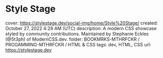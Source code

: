 # Style Stage

cover: https://stylestage.dev/social-img/home/Style%20Stage/
created: October 27, 2022 4:29 AM (UTC)
description: A modern CSS showcase styled by community contributions. Maintained by Stephanie Eckles (@5t3ph) of ModernCSS.dev.
folder: BOOKMRKS-MTHRFCKR / PROGAMMING-MTHRFCKR / HTML & CSS
tags: dev, HTML, CSS
url: https://stylestage.dev